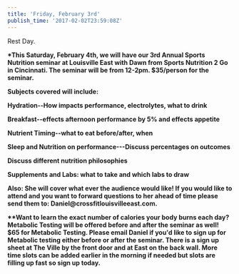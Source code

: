 ```yaml
---
title: 'Friday, February 3rd'
publish_time: '2017-02-02T23:59:08Z'
---
```


Rest Day.

**\*This Saturday, February 4th, we will have our 3rd Annual Sports
Nutrition seminar at Louisville East with Dawn from Sports Nutrition 2
Go in Cincinnati. The seminar will be from 12-2pm. \$35/person for the
seminar.**

**Subjects covered will include:**

**Hydration--How impacts performance, electrolytes, what to drink**

**Breakfast--effects afternoon performance by 5% and effects appetite**

**Nutrient Timing--what to eat before/after, when**

**Sleep and Nutrition on performance---Discuss percentages on outcomes**

**Discuss different nutrition philosophies**

**Supplements and Labs: what to take and which labs to draw**

**Also: She will cover what ever the audience would like! If you would
like to attend and you want to forward questions to her ahead of time
please send them to: Daniel\@crossfitlouisvilleeast.com.**

**\*\*Want to learn the exact number of calories your body burns each
day? Metabolic Testing will be offered before and after the seminar as
well! \$65 for Metabolic Testing. Please email Daniel if you'd like to
sign up for Metabolic testing either before or after the seminar. There
is a sign up sheet at The Ville by the front door and at East on the
back wall. More time slots can be added earlier in the morning if needed
but slots are filling up fast so sign up today.**
